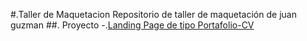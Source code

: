 #.Taller de Maquetacion
Repositorio de taller de maquetación de juan guzman 
##. Proyecto
-.[Landing Page de tipo Portafolio-CV]("https://juan-choque.github.io/cv-maquetacion/portafolio-cv)